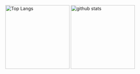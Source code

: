 <p align="left">
  <img alt="Top Langs" height="200px" src="https://github-readme-stats.vercel.app/api/top-langs/?username=daichi0812&theme=tokyonight" />
  <img alt="github stats" height="200px" src="https://github-readme-stats.vercel.app/api?username=daichi0812&theme=tokyonight&show_icons=true" />
</p>
